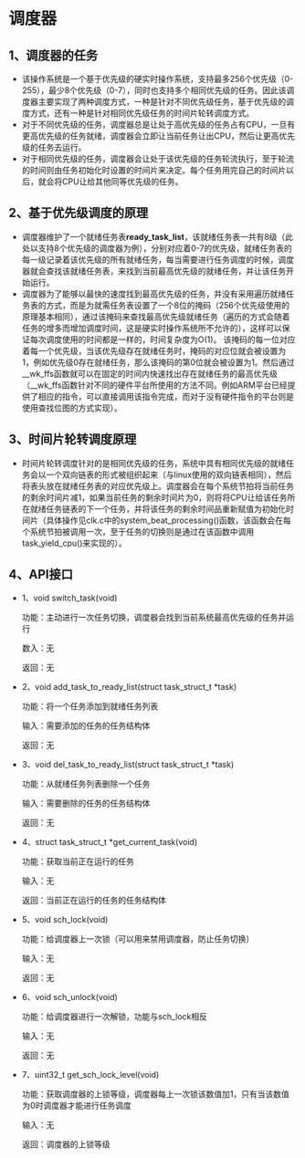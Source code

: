 # 调度器

## 1、调度器的任务
* 该操作系统是一个基于优先级的硬实时操作系统，支持最多256个优先级（0-255），最少8个优先级（0-7），同时也支持多个相同优先级的任务。因此该调度器主要实现了两种调度方式，一种是针对不同优先级任务，基于优先级的调度方式，还有一种是针对相同优先级任务的时间片轮转调度方式。
* 对于不同优先级的任务，调度器总是让处于高优先级的任务占有CPU，一旦有更高优先级的任务就绪，调度器会立即让当前任务让出CPU，然后让更高优先级的任务去运行。
* 对于相同优先级的任务，调度器会让处于该优先级的任务轮流执行，至于轮流的时间则由任务初始化时设置的时间片来决定。每个任务用完自己的时间片以后，就会将CPU让给其他同等优先级的任务。

## 2、基于优先级调度的原理
* 调度器维护了一个就绪任务表**ready_task_list**，该就绪任务表一共有8级（此处以支持8个优先级的调度器为例），分别对应着0-7的优先级，就绪任务表的每一级记录着该优先级的所有就绪任务，每当需要进行任务调度的时候，调度器就会查找该就绪任务表，来找到当前最高优先级的就绪任务，并让该任务开始运行。
* 调度器为了能够以最快的速度找到最高优先级的任务，并没有采用遍历就绪任务表的方式，而是为就需任务表设置了一个8位的掩码（256个优先级使用的原理基本相同），通过该掩码来查找最高优先级就绪任务（遍历的方式会随着任务的增多而增加调度时间，这是硬实时操作系统所不允许的），这样可以保证每次调度使用的时间都是一样的，时间复杂度为O(1)。
该掩码的每一位对应着每一个优先级，当该优先级存在就绪任务时，掩码的对应位就会被设置为1，例如优先级0存在就绪任务，那么该掩码的第0位就会被设置为1。然后通过__wk_ffs函数就可以在固定的时间内快速找出存在就绪任务的最高优先级（__wk_ffs函数针对不同的硬件平台所使用的方法不同。例如ARM平台已经提供了相应的指令，可以直接调用该指令完成，而对于没有硬件指令的平台则是使用查找位图的方式实现）。

## 3、时间片轮转调度原理
* 时间片轮转调度针对的是相同优先级的任务，系统中具有相同优先级的就绪任务会以一个双向链表的形式被组织起来（与linux使用的双向链表相同），然后将表头放在就绪任务表的对应优先级上。调度器会在每个系统节拍将当前任务的剩余时间片减1，如果当前任务的剩余时间片为0，则将将CPU让给该任务所在就绪任务链表的下一个任务，并将该任务的剩余时间品重新赋值为初始化时间片（具体操作见clk.c中的system_beat_processing()函数，该函数会在每个系统节拍被调用一次，至于任务的切换则是通过在该函数中调用task_yield_cpu()来实现的）。

## 4、API接口
* 1、void switch_task(void)

    功能：主动进行一次任务切换，调度器会找到当前系统最高优先级的任务并运行
    
    数入：无

    返回：无

* 2、void add_task_to_ready_list(struct task_struct_t *task)

    功能：将一个任务添加到就绪任务列表

    输入：需要添加的任务的任务结构体

    返回：无

* 3、void del_task_to_ready_list(struct task_struct_t *task)

    功能：从就绪任务列表删除一个任务

    输入：需要删除的任务的任务结构体

    返回：无

* 4、struct task_struct_t *get_current_task(void)

    功能：获取当前正在运行的任务

    输入：无

    返回：当前正在运行的任务的任务结构体

* 5、void sch_lock(void)

    功能：给调度器上一次锁（可以用来禁用调度器，防止任务切换）

    输入：无

    返回：无

* 6、void sch_unlock(void)

    功能：给调度器进行一次解锁，功能与sch_lock相反

    输入：无

    返回：无

* 7、uint32_t get_sch_lock_level(void)

    功能：获取调度器的上锁等级，调度器每上一次锁该数值加1，只有当该数值为0时调度器才能进行任务调度

    输入：无

    返回：调度器的上锁等级


